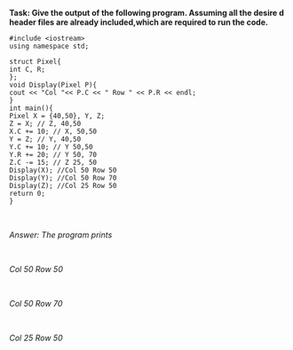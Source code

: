 **Task: Give the output of the following program. Assuming all the desire
d header files are already included,which are required to run the code.**
<br>
```
#include <iostream>
using namespace std;

struct Pixel{
int C, R;
};
void Display(Pixel P){
cout << "Col "<< P.C << " Row " << P.R << endl;
}
int main(){
Pixel X = {40,50}, Y, Z;
Z = X; // Z, 40,50
X.C += 10; // X, 50,50
Y = Z; // Y, 40,50
Y.C += 10; // Y 50,50
Y.R += 20; // Y 50, 70
Z.C -= 15; // Z 25, 50
Display(X); //Col 50 Row 50
Display(Y); //Col 50 Row 70
Display(Z); //Col 25 Row 50
return 0;
}
```
<br>

*Answer: The program prints*

<br>

*Col 50 Row 50*

<br>

*Col 50 Row 70*

<br>

*Col 25 Row 50*


